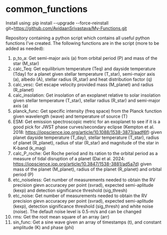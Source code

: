 # common_functions

Install using: pip install --upgrade --force-reinstall git+https://github.com/AvidaanSrivastava/My-Functions.git

Repository containing a python script which contains all useful python functions I've created. The following functions are in the script (more to be added as needed):

1. p_to_a: Get semi-major axis (a) from orbital period (P) and mass of the star (M_star)
2. calc_Teq: Get equilibrium temperature (Teq) and dayside temperature (Tday) for a planet given stellar temperature (T_star), semi-major axis (a), albedo (A), stellar radius (R_star) and heat distribution factor (q)
3. calc_vesc: Get escape velocity provided mass (M_planet) and radius (R_planet)
4. calc_insolation: Get insolation of an exoplanet relative to solar insolation given stellar temperature (T_star), stellar radius (R_star) and semi-major axis (a)
5. planck_func: Get specific intensity (freq space) from the Planck function given wavelength (wave) and temperature of source (T)
6. ESM: Get emission spectroscopic metric for an exoplanet to see if it is a good pick for JWST phase curves/secondary eclipse (Kempton et al. 2018: https://iopscience.iop.org/article/10.1088/1538-3873/aadf6f) given planet dayside temperature (T_day), stellar temperature (T_star), radius of planet (R_planet), radius of star (R_star) and magnitude of the star in K-band (k_mag)
7. calc_P_roche: Get Roche period and its ration to the orbital period as a measure of tidal disruption of a planet (Dai et al. 2024: https://iopscience.iop.org/article/10.3847/1538-3881/ad5a7d) given mass of the planet (M_planet), radius of the planet (R_planet) and orbital period (P)
8. etc_noiseless: Get number of measurements needed to obtain the RV precision gievn accuracey per point (svrad), expected semi-aplitude (kexp) and detection significance threshold (sig_thresh)
9. etc_noise: Get number of measurements needed to obtain the RV precision gievn accuracey per point (svrad), expected semi-aplitude (kexp), detection significance threshold (sig_thresh) and white noise (noise). The default noise level is 0.5-m/s and can be changed
10. rms: Get the root mean square of an array (arr)
11. sin_func: Get a sine wave given an array of timestamps (t), and constant amplitude (K) and phase (phi)
